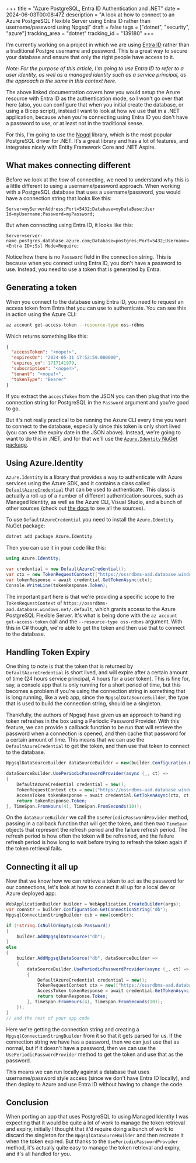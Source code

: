 +++
title = "Azure PostgreSQL, Entra ID Authentication and .NET"
date = 2024-06-03T00:08:47Z
description = "A look at how to connect to an Azure PostgreSQL Flexible Server using Entra ID rather than username/password using Npgsql"
draft = false
tags = ["dotnet", "security", "azure"]
tracking_area = "dotnet"
tracking_id = "139180"
+++

I'm currently working on a project in which we are using [Entra ID](https://learn.microsoft.com/azure/postgresql/single-server/how-to-configure-sign-in-azure-ad-authentication?{{<cda>}}) rather than a traditional Postgre username and password. This is a great way to secure your database and ensure that only the right people have access to it.

_Note: For the purpose of this article, I'm going to use Entra ID to refer to a user identity, as well as a managed identity such as a service principal, as the approach is the same in this context here._

The above linked documentation covers how you would setup the Azure resource with Entra ID as the authentication mode, so I won't go over that here (also, you can configure that when you initial create the database, or using a Bicep script), instead I want to look at how we use that in a .NET application, because when you're connecting using Entra ID you don't have a password to use, or at least not in the traditional sense.

For this, I'm going to use the [Npgql](https://www.npgsql.org/) library, which is the most popular PostgreSQL driver for .NET. It's a great library and has a lot of features, and integrates nicely with Entity Framework Core and .NET Aspire.

## What makes connecting different

Before we look at the _how_ of connecting, we need to understand why this is a little different to using a username/password approach. When working with a PostgreSQL database that uses a username/password, you would have a connection string that looks like this:

```
Server=myServerAddress;Port=5432;Database=myDataBase;User Id=myUsername;Password=myPassword;
```

But when connecting using Entra ID, it looks like this:

```
Server=server-name.postgres.database.azure.com;Database=postgres;Port=5432;Username=<Entra ID>;Ssl Mode=Require;
```

Notice how there is no `Password` field in the connection string. This is because when you connect using Entra ID, you don't have a password to use. Instead, you need to use a token that is generated by Entra.

## Generating a token

When you connect to the database using Entra ID, you need to request an access token from Entra that you can use to authenticate. You can see this in action using the Azure CLI:

```bash
az account get-access-token --resource-type oss-rdbms
```

Which returns something like this:

```json
{
  "accessToken": "<nope!>",
  "expiresOn": "2024-05-31 17:52:59.000000",
  "expires_on": 1717141979,
  "subscription": "<nope!>",
  "tenant": "<nope!>",
  "tokenType": "Bearer"
}
```

If you extract the `accessToken` from the JSON you can then plug that into the connection string for PostgreSQL in the `Password` argument and you're good to go.

But it's not really practical to be running the Azure CLI every time you want to connect to the database, especially since this token is only short lived (you can see the expiry date in the JSON above). Instead, we're going to want to do this in .NET, and for that we'll use the [`Azure.Identity` NuGet package](https://www.nuget.org/packages/Azure.Identity/).

## Using Azure.Identity

`Azure.Identity` is a library that provides a way to authenticate with Azure services using the Azure SDK, and it contains a class called [`DefaultAzureCredential`](https://learn.microsoft.com/dotnet/api/azure.identity.defaultazurecredential?view=azure-dotnet&{{<cda>}}) that can be used to authenticate. This class is actually a roll-up of a number of different authentication sources, such as Managed Identity, as well as the Azure CLI, Visual Studio, and a bunch of other sources (check out [the docs](https://learn.microsoft.com/dotnet/api/azure.identity.defaultazurecredential?view=azure-dotnet&{{<cda>}}) to see all the sources).

To use `DefaultAzureCredential` you need to install the `Azure.Identity` NuGet package:

```bash
dotnet add package Azure.Identity
```

Then you can use it in your code like this:

```csharp
using Azure.Identity;

var credential = new DefaultAzureCredential();
var ctx = new TokenRequestContext(["https://ossrdbms-aad.database.windows.net/.default"]);
var tokenResponse = await credential.GetTokenAsync(ctx);
Console.WriteLine(tokenResponse.Token);
```

The important part here is that we're providing a specific scope to the `TokenRequestContext` of `https://ossrdbms-aad.database.windows.net/.default`, which grants access to the Azure PostgreSQL Flexible Server. It's what is being done with the `az account get-access-token` call and the `--resource-type oss-rdbms` argument. With this in C# though, we're able to get the token and then use that to connect to the database.

## Handling Token Expiry

One thing to note is that the token that is returned by `DefaultAzureCredential` is short lived, and will expire after a certain amount of time (24 hours service principal, 4 hours for a user token). This is fine for, say, a console app that is only running for a short period of time, but this becomes a problem if you're using the connection string in something that is long running, like a web app, since the `NpgsqlDataSourceBuilder`, the type that is used to build the connection string, should be a singleton.

Thankfully, the authors of Npgsql have given us an approach to handling token refreshes in the box using a Periodic Password Provider. With this feature, we can provide a callback function to be run that will retrieve the password when a connection is opened, and then cache that password for a certain amount of time. This means that we can use the `DefaultAzureCredential` to get the token, and then use that token to connect to the database.

```csharp
NpgsqlDataSourceBuilder dataSourceBuilder = new(builder.Configuration.GetConnectionString("Database"));

dataSourceBuilder.UsePeriodicPasswordProvider(async (_, ct) =>
{
    DefaultAzureCredential credential = new();
    TokenRequestContext ctx = new(["https://ossrdbms-aad.database.windows.net/.default"]);
    AccessToken tokenResponse = await credential.GetTokenAsync(ctx, ct);
    return tokenResponse.Token;
}, TimeSpan.FromHours(4), TimeSpan.FromSeconds(10));
```

On the `dataSourceBuilder` we call the `UsePeriodicPasswordProvider` method, passing in a callback function that will get the token, and then two `TimeSpan` objects that represent the refresh period and the failure refresh period. The refresh period is how often the token will be refreshed, and the failure refresh period is how long to wait before trying to refresh the token again if the token retrieval fails.

## Connecting it all up

Now that we know how we can retrieve a token to act as the password for our connections, let's look at how to connect it all up for a local dev or Azure deployed app:

```csharp
WebApplicationBuilder builder = WebApplication.CreateBuilder(args);
var connStr = builder.Configuration.GetConnectionString("db");
NpgsqlConnectionStringBuilder csb = new(connStr);

if (!string.IsNullOrEmpty(csb.Password))
{
    builder.AddNpgsqlDataSource("db");
}
else
{
    builder.AddNpgsqlDataSource("db", dataSourceBuilder =>
    {
        dataSourceBuilder.UsePeriodicPasswordProvider(async (_, ct) =>
        {
            DefaultAzureCredential credential = new();
            TokenRequestContext ctx = new(["https://ossrdbms-aad.database.windows.net/.default"]);
            AccessToken tokenResponse = await credential.GetTokenAsync(ctx, ct);
            return tokenResponse.Token;
        }, TimeSpan.FromHours(4), TimeSpan.FromSeconds(10));
    });
}
// and the rest of your app code
```

Here we're getting the connection string and creating a `NpgsqlConnectionStringBuilder` from it so that it gets parsed for us. If the connection string we have has a password, then we can just use that as normal, but if it doesn't have a password, then we can use the `UsePeriodicPasswordProvider` method to get the token and use that as the password.

This means we can run locally against a database that uses username/password style access (since we don't have Entra ID locally), and then deploy to Azure and use Entra ID without having to change the code.

## Conclusion

When porting an app that uses PostgreSQL to using Managed Identity I was expecting that it would be quite a lot of work to manage the token retrieval and expiry, initially I thought that it'd require doing a bunch of work to discard the singleton for the `NpgsqlDataSourceBuilder` and then recreate it when the token expired. But thanks to the `UsePeriodicPasswordProvider` method, it's actually quite easy to manage the token retrieval and expiry, and it's all handled for you.
